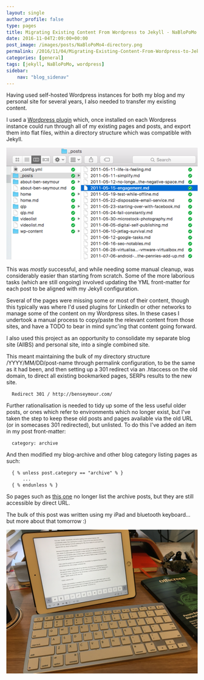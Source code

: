 ```yaml
---
layout: single
author_profile: false
type: pages
title: Migrating Existing Content From Wordpress to Jekyll - NaBloPoMo 4
date: 2016-11-04T2:09:00+00:00
post_image: /images/posts/NaBloPoMo4-directory.png
permalink: /2016/11/04/Migrating-Existing-Content-From-Wordpress-to-Jekyll
categories: [general]
tags: [jekyll, NaBloPoMo, wordpress]
sidebar:
    nav: "blog_sidenav"
---
```

Having used self-hosted Wordpress instances for both my blog and my personal site for several years, I also needed to transfer my existing content.

I used a [Wordpress plugin](https://wordpress.org/plugins/jekyll-exporter/other_notes/) which, once installed on each Wordpress instance could run through all of my existing pages and posts, and export them into flat files, within a directory structure which was compatible with Jekyll.

![Screen shot of directory structure](/images/posts/NaBloPoMo4-directory.png)

This was *mostly* successful, and while needing some manual cleanup, was considerably easier than starting from scratch. Some of the more laborious tasks (which are still ongoing) involved updating the YML front-matter for each post to be aligned with my Jekyll configuration.

Several of the pages were missing some or most of their content, though this typically was where I'd used plugins for LinkedIn or other networks to manage some of the content on my Wordpress sites. In these cases I undertook a manual process to copy/paste the relevant content from those sites, and have a TODO to bear in mind sync'ing that content going forward.

I also used this project as an opportunity to consolidate my separate blog site (AllBS) and personal site, into a single combined site.

This meant maintaining the bulk of my directory structure /YYYY/MM/DD/post-name through permalink configuration, to be the same as it had been, and then setting up a 301 redirect via an .htaccess on the old domain, to direct all existing bookmarked pages,  SERPs results to the new site.

```
  Redirect 301 / http://benseymour.com/
```

Further rationalisation is needed to tidy up some of the less useful older posts, or ones which refer to environments which no longer exist, but I've taken the step to keep these old posts and pages available via the old URL (or in somecases 301 redirected), but unlisted. To do this I've added an item in my post front-matter:

```
  category: archive
```

And then modified my blog-archive and other blog category listing pages as such:

```
  { % unless post.category == "archive" % }
      ...
  { % endunless % }
```

So pages such as [this one](https://benseymour.com/blog/) no longer list the archive posts, but they are still accessible by direct URL.

The bulk of this post was written using my iPad and bluetooth keyboard... but more about that tomorrow :)

![Writing this post on an iPad](/images/posts/NaBloPoMo4-ipad.jpg)
